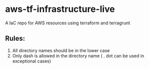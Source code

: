 # aws-tf-infrastructure-live
A IaC repo for AWS resources using terraform and terragrunt


## Rules:
1. All directory names should be in the lower case
2. Only dash is allowed in the directory name ( . dot can be used in exceptional cases)
